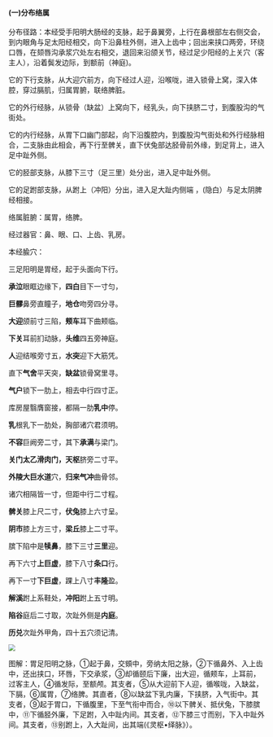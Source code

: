 #### (一)分布络属

分布径路：本经受手阳明大肠经的支脉，起于鼻翼旁，上行在鼻根部左右侧交会，到内眼角与足太阳经相交，向下沿鼻柱外侧，进入上齿中；回出来挟口两旁，环绕口唇，在颏唇沟承浆穴处左右相交，退回来沿颌关节，经过足少阳经的上关穴（客主人），沿着鬓发边际，到额前（神庭)。

它的下行支脉，从大迎穴前方，向下经过人迎，沿喉咙，进入锁骨上窝，深入体腔，穿过膈肌，归属胃腑，联络脾脏。

它的外行经脉，从锁骨（缺盆）上窝向下，经乳头，向下挟脐二寸，到腹股沟的气街处。

它的内行经脉，从胃下口幽门部起，向下沿腹腔内，到腹股沟气街处和外行经脉相合，二支脉由此相会，再下行至髀关，直下伏兔部达胫骨前外缘，到足背上，进入足中趾外侧。

它的胫部支脉，从膝下三寸（足三里）处分出，进入足中趾外侧。

它的足跗部支脉，从跗上（冲阳）分出，进入足大趾内侧端 ，(隐白）与足太阴脾经相接。

络属脏腑：属胃，络脾。

经过器官：鼻、眼、口、上齿、乳房。

本经腧穴：

三足阳明是胃经，起于头面向下行。

**承泣**眼眶边缘下，**四白**目下一寸匀，

**巨髎**鼻旁直瞳子，**地仓**吻旁四分寻。

**大迎**颌前寸三陷，**颊车**耳下曲颊临。

**下关**耳前扪动脉，**头维**四五旁神庭。

**人**迎结喉旁寸五，**水突**迎下大筋凭。

直下**气舍**平天突，**缺盆**锁骨窝里寻。

**气户**锁下一肋上，相去中行四寸正。

库房屋翳膺窗接，都隔一肋**乳中**停。

**乳**根乳下一肋处，胸部诸穴君须明。

**不容**巨阙旁二寸，其下**承满**与梁门。

**关门太乙滑肉门，天枢**脐旁二寸平。

**外陵大巨水道**穴，**归来气冲**曲骨邻。

诸穴相隔皆一寸，但距中行二寸程。

**髀关**膝上尺二寸，**伏兔**膝上六寸呈。

**阴市**膝上方三寸，**梁丘**膝上二寸平。

 膑下陷中是**犊鼻**，膝下三寸**三里**迎。

再下六寸**上巨虚**，膝下八寸**条口**行。

再下一寸**下巨虚**，踝上八寸**丰隆**盈。

**解溪**跗上系鞋处，**冲阳**跗上五寸明。

**陷谷**庭后二寸取，次趾外侧是**内庭**。

**历兑**次趾外甲角，四十五穴须记清。

<img src="./img/图25.jpg" style="zoom:80%;" />

图解：胃足阳明之脉，①起于鼻，交頞中，旁纳太阳之脉，②下循鼻外、入上齿中，还出挟口，环唇，下交承浆，③却循颐后下廉，出大迎，循颊车，上耳前，过客主人，④循发际，至额颅。其支者，⑤从大迎前下人迎，循喉咙，入缺盆，下膈，⑥属胃，⑦络脾。其直者，⑧以缺盆下乳内廉，下挟脐，入气街中。其支者，⑨起于胃口，下循腹里，下至气衔中而合，⑩以下髀关、抵伏兔，下膝膑中，⑪下循胫外廉，下足跗，入中趾内间。其支者，⑫下膝三寸而别，下入中趾外间。其支者，⑬别跗上，入大趾间，出其端(《灵枢•绎脉》）。
